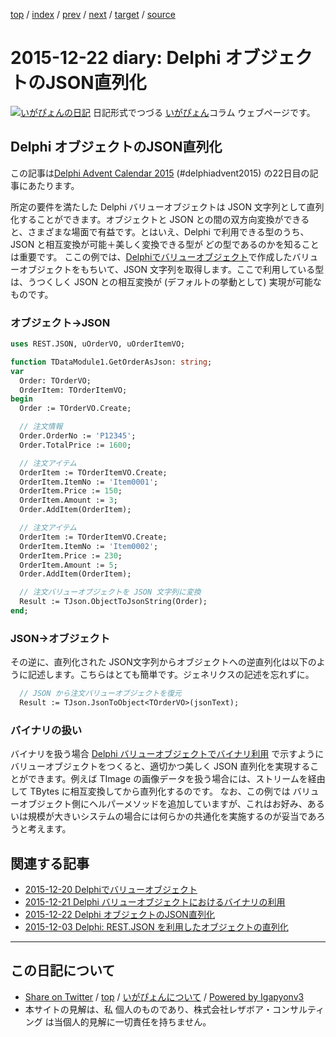 [top](../index.html) 
 / [index](index.html) 
 / [prev](ig151221.html) 
 / [next](ig151227.html) 
 / [target](https://www.igapyon.jp/igapyon/diary/2015/ig151222.html) 
 / [source](https://github.com/igapyon/diary/blob/master/2015/ig151222.src.md) 

2015-12-22 diary: Delphi オブジェクトのJSON直列化
=====================================================================================================
[![いがぴょんの日記](https://www.igapyon.jp/igapyon/diary/images/iga200306s.jpg "いがぴょん")](https://www.igapyon.jp/igapyon/diary/memo/memoigapyon.html) 日記形式でつづる [いがぴょん](https://www.igapyon.jp/igapyon/diary/memo/memoigapyon.html)コラム ウェブページです。

## Delphi オブジェクトのJSON直列化

この記事は[Delphi Advent Calendar 2015](http://qiita.com/advent-calendar/2015/delphi) (#delphiadvent2015) の22日目の記事にあたります。

所定の要件を満たした Delphi バリューオブジェクトは JSON 文字列として直列化することができます。オブジェクトと JSON との間の双方向変換ができると、さまざまな場面で有益です。とはいえ、Delphi で利用できる型のうち、JSON と相互変換が可能＋美しく変換できる型が どの型であるのかを知ることは重要です。
ここの例では、[Delphiでバリューオブジェクト](https://igapyon.github.io/diary/2015/ig151220.html)で作成したバリューオブジェクトをもちいて、JSON 文字列を取得します。ここで利用している型は、うつくしく JSON との相互変換が (デフォルトの挙動として) 実現が可能なものです。


### オブジェクト→JSON


```pascal
uses REST.JSON, uOrderVO, uOrderItemVO;
```



```pascal
function TDataModule1.GetOrderAsJson: string;
var
  Order: TOrderVO;
  OrderItem: TOrderItemVO;
begin
  Order := TOrderVO.Create;

  // 注文情報
  Order.OrderNo := 'P12345';
  Order.TotalPrice := 1600;

  // 注文アイテム
  OrderItem := TOrderItemVO.Create;
  OrderItem.ItemNo := 'Item0001';
  OrderItem.Price := 150;
  OrderItem.Amount := 3;
  Order.AddItem(OrderItem);

  // 注文アイテム
  OrderItem := TOrderItemVO.Create;
  OrderItem.ItemNo := 'Item0002';
  OrderItem.Price := 230;
  OrderItem.Amount := 5;
  Order.AddItem(OrderItem);

  // 注文バリューオブジェクトを JSON 文字列に変換
  Result := TJson.ObjectToJsonString(Order);
end;
```



### JSON→オブジェクト

その逆に、直列化された JSON文字列からオブジェクトへの逆直列化は以下のように記述します。こちらはとても簡単です。ジェネリクスの記述を忘れずに。

```pascal
  // JSON から注文バリューオブジェクトを復元
  Result := TJson.JsonToObject<TOrderVO>(jsonText);
```



### バイナリの扱い

バイナリを扱う場合 [Delphi バリューオブジェクトでバイナリ利用](https://igapyon.github.io/diary/2015/ig151221.html) で示すようにバリューオブジェクトをつくると、適切かつ美しく JSON 直列化を実現することができます。例えば TImage の画像データを扱う場合には、ストリームを経由して TBytes に相互変換してから直列化するのです。
なお、この例では バリューオブジェクト側にヘルパーメソッドを追加していますが、これはお好み、あるいは規模が大きいシステムの場合には何らかの共通化を実施するのが妥当であろうと考えます。
 

## 関連する記事


* [2015-12-20 Delphiでバリューオブジェクト](https://igapyon.github.io/diary/2015/ig151220.html)
* [2015-12-21 Delphi バリューオブジェクトにおけるバイナリの利用](https://igapyon.github.io/diary/2015/ig151221.html)
* [2015-12-22 Delphi オブジェクトのJSON直列化](https://igapyon.github.io/diary/2015/ig151222.html)
* [2015-12-03 Delphi: REST.JSON を利用したオブジェクトの直列化](https://igapyon.github.io/diary/2015/ig151203.html)


----------------------------------------------------------------------------------------------------

## この日記について

* [Share on Twitter](https://twitter.com/intent/tweet?hashtags=igapyon%2Cdiary%2C%E3%81%84%E3%81%8C%E3%81%B4%E3%82%87%E3%82%93&text=Delphi+%E3%82%AA%E3%83%96%E3%82%B8%E3%82%A7%E3%82%AF%E3%83%88%E3%81%AEJSON%E7%9B%B4%E5%88%97%E5%8C%96&url=https%3A%2F%2Fwww.igapyon.jp%2Figapyon%2Fdiary%2F2015%2Fig151222.html) / [top](../index.html) / [いがぴょんについて](https://www.igapyon.jp/igapyon/diary/memo/memoigapyon.html) / [Powered by Igapyonv3](https://github.com/igapyon/igapyonv3)
* 本サイトの見解は、私 個人のものであり、株式会社レザボア・コンサルティング は当個人的見解に一切責任を持ちません。 
